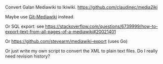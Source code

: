 Convert Galan Mediawiki to Ikiwiki.
https://github.com/claudinec/media2iki

Maybe use [Git-Mediawiki](https://github.com/claudinec/Git-Mediawiki) instead.

Or SQL export: see https://stackoverflow.com/questions/6739999/how-to-export-text-from-all-pages-of-a-mediawiki#20021401

Or https://github.com/stevearm/mediawiki-export (uses Go)

Or just write my own script to convert the XML to plain text files. Do I really need revision history?

